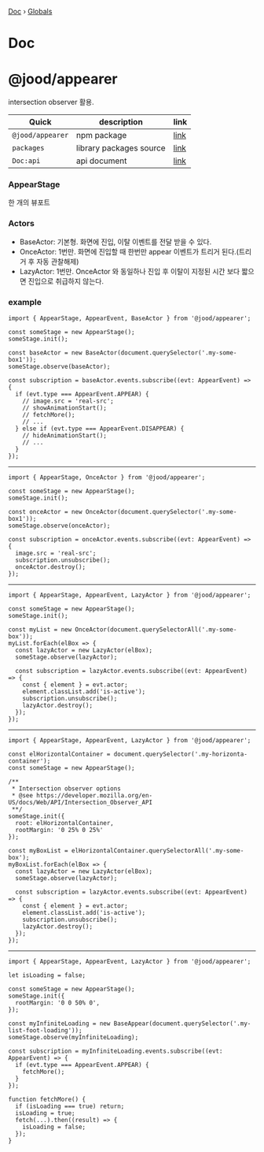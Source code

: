 [Doc](README.md) › [Globals](globals.md)

# Doc

# @jood/appearer

intersection observer 활용.

| Quick            | description             | link                                                                          |
| ---------------- | ----------------------- | ----------------------------------------------------------------------------- |
| `@jood/appearer` | npm package             | [link](https://www.npmjs.com/package/@jood/appearer)                          |
| `packages`       | library packages source | [link](https://github.com/molgga/jood-appearer/tree/master/projects/packages) |
| `Doc:api`        | api document            | [link](https://github.com/molgga/jood-appearer/blob/master/docs/globals.md)   |

### AppearStage

한 개의 뷰포트

### Actors

- BaseActor: 기본형. 화면에 진입, 이탈 이벤트를 전달 받을 수 있다.
- OnceActor: 1번만. 화면에 진입할 때 한번만 appear 이벤트가 트리거 된다.(트리거 후 자동 관찰해제)
- LazyActor: 1번만. OnceActor 와 동일하나 진입 후 이탈이 지정된 시간 보다 짧으면 진입으로 취급하지 않는다.

### example

```
import { AppearStage, AppearEvent, BaseActor } from '@jood/appearer';

const someStage = new AppearStage();
someStage.init();

const baseActor = new BaseActor(document.querySelector('.my-some-box1'));
someStage.observe(baseActor);

const subscription = baseActor.events.subscribe((evt: AppearEvent) => {
  if (evt.type === AppearEvent.APPEAR) {
    // image.src = 'real-src';
    // showAnimationStart();
    // fetchMore();
    // ...
  } else if (evt.type === AppearEvent.DISAPPEAR) {
    // hideAnimationStart();
    // ...
  }
});
```

---

```
import { AppearStage, OnceActor } from '@jood/appearer';

const someStage = new AppearStage();
someStage.init();

const onceActor = new OnceActor(document.querySelector('.my-some-box1'));
someStage.observe(onceActor);

const subscription = onceActor.events.subscribe((evt: AppearEvent) => {
  image.src = 'real-src';
  subscription.unsubscribe();
  onceActor.destroy();
});
```

---

```
import { AppearStage, AppearEvent, LazyActor } from '@jood/appearer';

const someStage = new AppearStage();
someStage.init();

const myList = new OnceActor(document.querySelectorAll('.my-some-box'));
myList.forEach(elBox => {
  const lazyActor = new LazyActor(elBox);
  someStage.observe(lazyActor);

  const subscription = lazyActor.events.subscribe((evt: AppearEvent) => {
    const { element } = evt.actor;
    element.classList.add('is-active');
    subscription.unsubscribe();
    lazyActor.destroy();
  });
});
```

---

```
import { AppearStage, AppearEvent, LazyActor } from '@jood/appearer';

const elHorizontalContainer = document.querySelector('.my-horizonta-container');
const someStage = new AppearStage();

/**
 * Intersection observer options
 * @see https://developer.mozilla.org/en-US/docs/Web/API/Intersection_Observer_API
 **/
someStage.init({
  root: elHorizontalContainer,
  rootMargin: '0 25% 0 25%'
});

const myBoxList = elHorizontalContainer.querySelectorAll('.my-some-box');
myBoxList.forEach(elBox => {
  const lazyActor = new LazyActor(elBox);
  someStage.observe(lazyActor);

  const subscription = lazyActor.events.subscribe((evt: AppearEvent) => {
    const { element } = evt.actor;
    element.classList.add('is-active');
    subscription.unsubscribe();
    lazyActor.destroy();
  });
});
```

---

```
import { AppearStage, AppearEvent, LazyActor } from '@jood/appearer';

let isLoading = false;

const someStage = new AppearStage();
someStage.init({
  rootMargin: '0 0 50% 0',
});

const myInfiniteLoading = new BaseAppear(document.querySelector('.my-list-foot-loading'));
someStage.observe(myInfiniteLoading);

const subscription = myInfiniteLoading.events.subscribe((evt: AppearEvent) => {
  if (evt.type === AppearEvent.APPEAR) {
    fetchMore();
  }
});

function fetchMore() {
  if (isLoading === true) return;
  isLoading = true;
  fetch(...).then((result) => {
    isLoading = false;
  });
}
```
